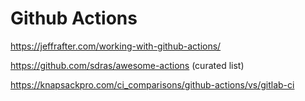 # Github Actions

https://jeffrafter.com/working-with-github-actions/

https://github.com/sdras/awesome-actions (curated list)


https://knapsackpro.com/ci_comparisons/github-actions/vs/gitlab-ci
